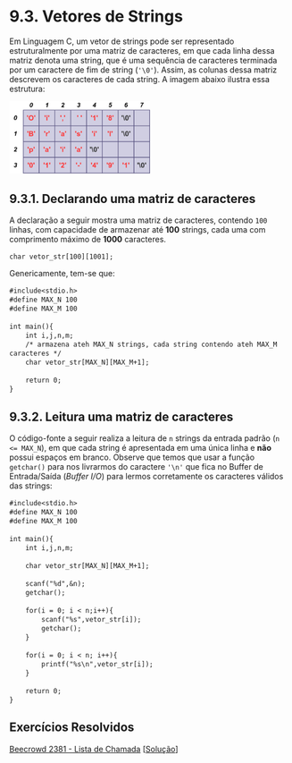 # 9.3. Vetores de Strings 

Em Linguagem C, um vetor de strings pode ser representado estruturalmente por uma matriz de caracteres, em que cada linha dessa matriz denota uma string, que é uma sequência de caracteres terminada por um caractere de fim de string (```'\0'```). Assim, as colunas dessa matriz descrevem os caracteres de cada string. A imagem abaixo ilustra essa estrutura:

<img src="images/vetor_strings.png" width="50%" height="50%">

## 9.3.1. Declarando uma matriz de caracteres

A declaração a seguir mostra uma matriz de caracteres, contendo ```100``` linhas, com capacidade de armazenar até **100** strings, cada uma com comprimento máximo de **1000** caracteres.

```
char vetor_str[100][1001];
```

Genericamente, tem-se que:

```
#include<stdio.h>
#define MAX_N 100
#define MAX_M 100

int main(){
    int i,j,n,m;
    /* armazena ateh MAX_N strings, cada string contendo ateh MAX_M caracteres */
    char vetor_str[MAX_N][MAX_M+1];

    return 0;
}
```

## 9.3.2. Leitura uma matriz de caracteres

O código-fonte a seguir realiza a leitura de ```n``` strings da entrada padrão (```n <= MAX_N```), em que cada string é apresentada em uma única linha e **não** possui espaços em branco. Observe que temos que usar a função ```getchar()``` para nos livrarmos do caractere ```'\n'``` que fica no Buffer de Entrada/Saída (*Buffer I/O*) para lermos corretamente os caracteres válidos das strings: 

```
#include<stdio.h>
#define MAX_N 100
#define MAX_M 100

int main(){
    int i,j,n,m;

    char vetor_str[MAX_N][MAX_M+1];

    scanf("%d",&n);
    getchar(); 

    for(i = 0; i < n;i++){
        scanf("%s",vetor_str[i]);
        getchar();
    }

    for(i = 0; i < n; i++){
        printf("%s\n",vetor_str[i]);
    }

    return 0;
}
```

## Exercícios Resolvidos

[Beecrowd 2381 - Lista de Chamada](https://judge.beecrowd.com/pt/problems/view/2381) [[Solução](upsolving/beecrowd_2381.c)]

